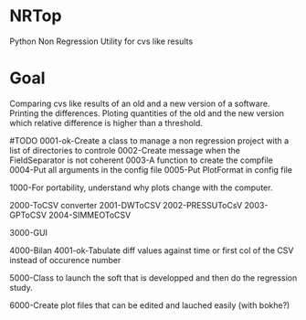 # NRTop
Python Non Regression Utility for cvs like results

# Goal
Comparing cvs like results of an old and a new version of a software.
Printing the differences.
Ploting quantities of the old and the new version which relative 
difference is higher  than a threshold.

#TODO
0001-ok-Create a class to manage a non regression project with a list of directories to controle
0002-Create message when the FieldSeparator is not coherent
0003-A function to create the compfile
0004-Put all arguments in the config file
0005-Put PlotFormat in config file

1000-For portability, understand why plots change with the computer.


2000-ToCSV converter
2001-DWToCSV
2002-PRESSUToCsV
2003-GPToCSV
2004-SIMMEOToCSV


3000-GUI


4000-Bilan
4001-ok-Tabulate diff values against time or first col of the CSV instead of occurence number


5000-Class to launch the soft that is developped and then do the regression study.

6000-Create plot files that can be edited and lauched easily (with bokhe?)

